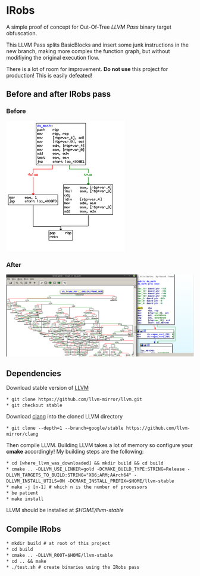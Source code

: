 
# IRobs

A simple proof of concept for Out-Of-Tree _LLVM Pass_ binary target obfuscation.

This LLVM Pass splits BasicBlocks and insert some junk instructions in the new branch,
making more complex the function graph, but without modifiying the original execution flow.

There is a lot of room for improvement. **Do not use** this project for production! This is easily defeated!

## Before and after IRobs pass

### Before
![Before](https://github.com/0x705h/IRobs/blob/master/images/IRobs-no-pass.png?raw=true)

### After
![After](https://github.com/0x705h/IRobs/blob/master/images/IRobs-pass.png?raw=true)

## Dependencies

Download stable version of [LLVM](https://github.com/llvm-mirror/llvm/tree/stable)

	* git clone https://github.com/llvm-mirror/llvm.git
	* git checkout stable

Download [clang](https://github.com/llvm-mirror/clang) into the cloned LLVM directory

	* git clone --depth=1 --branch=google/stable https://github.com/llvm-mirror/clang

Then compile LLVM. Building LLVM takes a lot of memory so configure your **cmake** accordingly! 
My building steps are the following:

	* cd [where_llvm_was_downloaded] && mkdir build && cd build 
	* cmake .. -DLLVM_USE_LINKER=gold -DCMAKE_BUILD_TYPE:STRING=Release -DLLVM_TARGETS_TO_BUILD:STRING="X86;ARM;AArch64" -DLLVM_INSTALL_UTILS=ON -DCMAKE_INSTALL_PREFIX=$HOME/llvm-stable
	* make -j [n-1] # which n is the number of processors 
	* be patient
	* make install 

LLVM should be installed at _$HOME/llvm-stable_

## Compile IRobs

	* mkdir build # at root of this project
	* cd build
	* cmake .. -DLLVM_ROOT=$HOME/llvm-stable
	* cd .. && make
	* ./test.sh # create binaries using the IRobs pass



